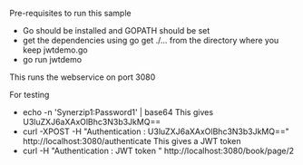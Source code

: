 Pre-requisites to run this sample
- Go should be installed and GOPATH should be set
- get the dependencies using go get ./... from the directory where you keep jwtdemo.go
- go run jwtdemo

This runs the webservice on port 3080

For testing
- echo -n 'Synerzip1:Password1' | base64
  This gives U3luZXJ6aXAxOlBhc3N3b3JkMQ==
- curl -XPOST -H "Authentication : U3luZXJ6aXAxOlBhc3N3b3JkMQ==" http://localhost:3080/authenticate
  This gives a JWT token
- curl -H "Authentication : JWT token " http://localhost:3080/book/page/2

